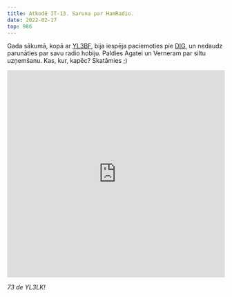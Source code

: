 ```yaml
---
title: Atkodē IT-13. Saruna par HamRadio.
date: 2022-02-17
top: 986
---
```


Gada sākumā, kopā ar [YL3BF](https://yl3bf.lrg.lv/), bija iespēja paciemoties pie [DIG](https://www.digip.lv/), un nedaudz parunāties par savu radio hobiju. Paldies Agatei un Verneram par siltu uzņemšanu. Kas, kur, kapēc? Skatāmies ;)


<iframe width="100%" height="480" src="https://www.youtube.com/embed/Yjmbp0I4xr0" title="YouTube video player" frameborder="0" allow="accelerometer; autoplay; clipboard-write; encrypted-media; gyroscope; picture-in-picture" allowfullscreen></iframe>

<!-- more -->

*73 de YL3LK!*